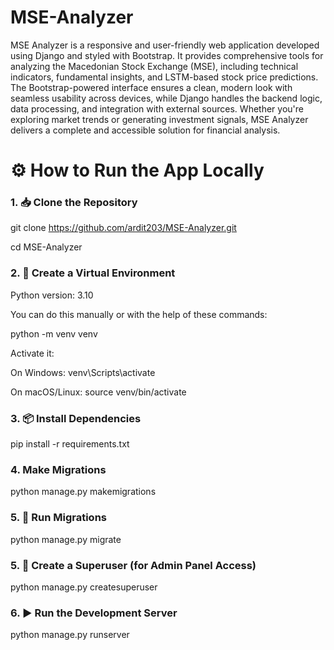 # MSE-Analyzer
MSE Analyzer is a responsive and user-friendly web application developed using Django and styled with Bootstrap. It provides comprehensive tools for analyzing the Macedonian Stock Exchange (MSE), including technical indicators, fundamental insights, and LSTM-based stock price predictions. The Bootstrap-powered interface ensures a clean, modern look with seamless usability across devices, while Django handles the backend logic, data processing, and integration with external sources. Whether you're exploring market trends or generating investment signals, MSE Analyzer delivers a complete and accessible solution for financial analysis.

# ⚙️ How to Run the App Locally
### 1. 📥 Clone the Repository
git clone https://github.com/ardit203/MSE-Analyzer.git 

cd MSE-Analyzer
### 2. 🐍 Create a Virtual Environment
Python version: 3.10

You can do this manually or with the help of these commands:

python -m venv venv 

Activate it: 

On Windows: venv\Scripts\activate 

On macOS/Linux: source venv/bin/activate 


### 3. 📦 Install Dependencies
pip install -r requirements.txt


### 4. Make Migrations
python manage.py makemigrations


### 5. 🧱 Run Migrations
python manage.py migrate


### 5. 👤 Create a Superuser (for Admin Panel Access)
python manage.py createsuperuser


### 6. ▶️ Run the Development Server
python manage.py runserver
